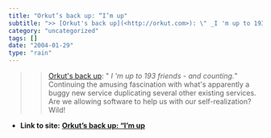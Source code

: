 ```yaml
---
title: "Orkut’s back up: “I’m up"
subtitle: ">> [Orkut's back up](<http://orkut.com>): \" _I 'm up to 193 friends - and"
category: "uncategorized"
tags: []
date: "2004-01-29"
type: "rain"
---
```

>>

>> [Orkut's back up](<http://orkut.com>): " _I 'm up to 193 friends - and
counting._" Continuing the amusing fascination with what's apparently a buggy
new service duplicating several other existing services. Are we allowing
software to help us with our self-realization? Wild!


* **Link to site:** **[Orkut’s back up: “I’m up](None)**
